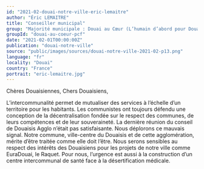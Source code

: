 ```yaml
---
id: "2021-02-douai-notre-ville-eric-lemaitre"
author: "Éric LEMAITRE"
title: "Conseiller municipal"
group: "Majorité municipale : Douai au Cœur (L’humain d’abord pour Douai)"
groupId: "douai-au-coeur-pcf"
date: "2021-02-01T00:00:00Z"
publication: "douai-notre-ville"
source: "public/images/sources/douai-notre-ville-2021-02-p13.png"
language: "fr"
locality: "Douai"
country: "France"
portrait: "eric-lemaitre.jpg"
---
```


Chères Douaisiennes, Chers Douaisiens,

L’intercommunalité permet de mutualiser des services à l’échelle d’un territoire pour les habitants. Les communistes ont toujours défendu une conception de la décentralisation fondée sur le respect des communes, de leurs compétences et de leur souveraineté.
La dernière réunion du conseil de Douaisis Agglo n’était pas satisfaisante. Nous déplorons ce mauvais signal. Notre commune, ville-centre du Douaisis et de cette agglomération, mérite d’être traitée comme elle doit l’être. Nous serons sensibles au respect des intérêts des Douaisiens pour les projets de notre ville comme EuraDouai, le Raquet.
Pour nous, l’urgence est aussi à la construction d’un centre intercommunal de santé face à la désertification médicale.
